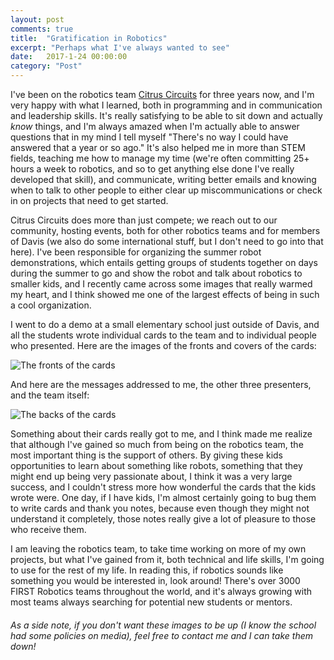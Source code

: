 ```yaml
---
layout: post
comments: true
title:  "Gratification in Robotics"
excerpt: "Perhaps what I've always wanted to see"
date:   2017-1-24 00:00:00
category: "Post"
---
```


I've been on the robotics team [Citrus Circuits][1] for three years now, and I'm very happy with what I learned, both in programming and in communication and leadership skills. It's really satisfying to be able to sit down and actually _know_ things, and I'm always amazed when I'm actually able to answer questions that in my mind I tell myself "There's no way I could have answered that a year or so ago." It's also helped me in more than STEM fields, teaching me how to manage my time (we're often committing 25+ hours a week to robotics, and so to get anything else done I've really developed that skill), and communicate, writing better emails and knowing when to talk to other people to either clear up miscommunications or check in on projects that need to get started.

Citrus Circuits does more than just compete; we reach out to our community, hosting events, both for other robotics teams and for members of Davis (we also do some international stuff, but I don't need to go into that here). I've been responsible for organizing the summer robot demonstrations, which entails getting groups of students together on days during the summer to go and show the robot and talk about robotics to smaller kids, and I recently came across some images that really warmed my heart, and I think showed me one of the largest effects of being in such a cool organization.

I went to do a demo at a small elementary school just outside of Davis, and all the students wrote individual cards to the team and to individual people who presented. Here are the images of the fronts and covers of the cards:

<img src="{{ site.url }}/attachments/DemoFronts.png" alt="The fronts of the cards">

And here are the messages addressed to me, the other three presenters, and the team itself:

<img src="{{ site.url }}/attachments/WrittenDemoSideNoNames.png" alt="The backs of the cards">

Something about their cards really got to me, and I think made me realize that although I've gained so much from being on the robotics team, the most important thing is the support of others. By giving these kids opportunities to learn about something like robots, something that they might end up being very passionate about, I think it was a very large success, and I couldn't stress more how wonderful the cards that the kids wrote were. One day, if I have kids, I'm almost certainly going to bug them to write cards and thank you notes, because even though they might not understand it completely, those notes really give a lot of pleasure to those who receive them.

I am leaving the robotics team, to take time working on more of my own projects, but what I've gained from it, both technical and life skills, I'm going to use for the rest of my life. In reading this, if robotics sounds like something you would be interested in, look around! There's over 3000 FIRST Robotics teams throughout the world, and it's always growing with most teams always searching for potential new students or mentors. 

###### As a side note, if you don't want these images to be up (I know the school had some policies on media), feel free to contact me and I can take them down!

[1]:http://www.citruscircuits.org/
